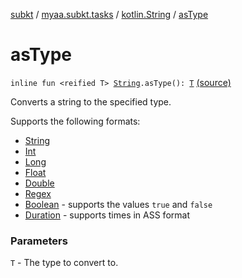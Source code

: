 [subkt](../../index.md) / [myaa.subkt.tasks](../index.md) / [kotlin.String](index.md) / [asType](./as-type.md)

# asType

`inline fun <reified T> `[`String`](https://kotlinlang.org/api/latest/jvm/stdlib/kotlin/-string/index.html)`.asType(): `[`T`](as-type.md#T) [(source)](https://github.com/Myaamori/SubKt/blob/0.1.4/src/main/kotlin/myaa/subkt/tasks/tasks.kt#L2212)

Converts a string to the specified type.

Supports the following formats:

* [String](https://kotlinlang.org/api/latest/jvm/stdlib/kotlin/-string/index.html)
* [Int](https://kotlinlang.org/api/latest/jvm/stdlib/kotlin/-int/index.html)
* [Long](https://kotlinlang.org/api/latest/jvm/stdlib/kotlin/-long/index.html)
* [Float](https://kotlinlang.org/api/latest/jvm/stdlib/kotlin/-float/index.html)
* [Double](https://kotlinlang.org/api/latest/jvm/stdlib/kotlin/-double/index.html)
* [Regex](https://kotlinlang.org/api/latest/jvm/stdlib/kotlin.text/-regex/index.html)
* [Boolean](https://kotlinlang.org/api/latest/jvm/stdlib/kotlin/-boolean/index.html) - supports the values `true` and `false`
* [Duration](https://docs.oracle.com/javase/9/docs/api/java/time/Duration.html) - supports times in ASS format

### Parameters

`T` - The type to convert to.